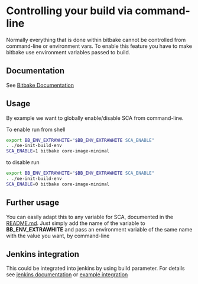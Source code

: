 # Controlling your build via command-line

Normally everything that is done within bitbake cannot be
controlled from command-line or environment vars.
To enable this feature you have to make bitbake use environment
variables passed to build.

## Documentation

See [Bitbake Documentation](https://www.yoctoproject.org/docs/current/bitbake-user-manual/bitbake-user-manual.html#var-bb-BB_ENV_EXTRAWHITE)

## Usage

By example we want to globally enable/disable SCA from command-line.

To enable run from shell

```sh
export BB_ENV_EXTRAWHITE="$BB_ENV_EXTRAWHITE SCA_ENABLE"
. ./oe-init-build-env
SCA_ENABLE=1 bitbake core-image-minimal
```

to disable run

```sh
export BB_ENV_EXTRAWHITE="$BB_ENV_EXTRAWHITE SCA_ENABLE"
. ./oe-init-build-env
SCA_ENABLE=0 bitbake core-image-minimal
```

## Further usage

You can easily adapt this to any variable for SCA, documented in the [README.md](../../../README.md).
Just simply add the name of the variable to __BB_ENV_EXTRAWHITE__ and pass an environment variable of the same name with the value you want, by command-line

## Jenkins integration

This could be integrated into jenkins by using build parameter. For details see [jenkins documentation](https://jenkins.io/doc/book/pipeline/syntax/#parameters) or [example integration](jenkins/integration_parameter.md)
